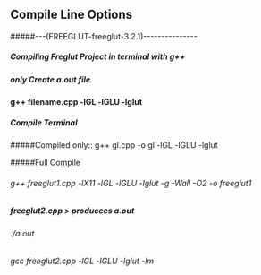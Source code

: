 ## Compile Line Options
#####---(FREEGLUT-freeglut-3.2.1)---------------

##### Compiling Freglut Project in terminal with g++ 
##### only  Create a.out file  
#### g++ filename.cpp -lGL -lGLU -lglut

##### Compile Terminal 

#####Compiled only::
g++ gl.cpp -o gl -lGL -lGLU -lglut

#####Full Compile
###### g++ freeglut1.cpp -lX11 -lGL -lGLU -lglut -g -Wall -O2 -o freeglut1

##### freeglut2.cpp     > producees a.out 
###### ./a.out
###### gcc freeglut2.cpp -lGL -lGLU -lglut -lm 
